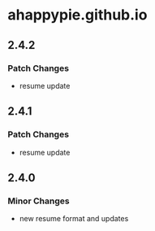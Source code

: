# ahappypie.github.io

## 2.4.2

### Patch Changes

- resume update

## 2.4.1

### Patch Changes

- resume update

## 2.4.0

### Minor Changes

- new resume format and updates
